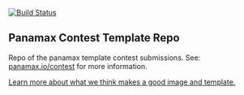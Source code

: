 [![Build Status](https://api.shippable.com/projects/53e29b2d4f881a8700879052/badge/master)](https://www.shippable.com/projects/53e29b2d4f881a8700879052)

## Panamax Contest Template Repo

Repo of the panamax template contest submissions. See: [panamax.io/contest](http://panamax.io/contest) for more information.

[Learn more about what we think makes a good image and template.](https://github.com/CenturyLinkLabs/panamax-ui/wiki/Panamax-Public-Templates)
